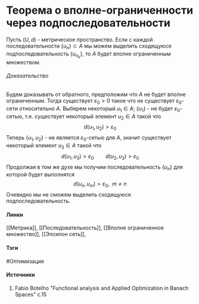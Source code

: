 # Теорема о вполне-ограниченности через подпоследовательности
Пусть $(U,d)$ - метрическое пространство. Если с каждой последовательности $\{u_{n}\}\subset A$ мы можем выделить сходящуюся подпоследовательность $\{u_{n_{k}}\}$, то $A$ будет вполне ограниченным множеством.
###### Доказательство
Будем доказывать от обратного, предположим что $A$ не будет вполне ограниченным. Тогда существует $\varepsilon_{0}>0$ такое что не существует $\varepsilon_{0}$-сети относительно $A$. Выберем некоторый $u_{1}\in A$; $\{u_{1}\}$ - не будет $\varepsilon_{0}$-сетью, т.е. существует некоторый элемент $u_{2}\in A$ такой что
$$
d(u_{1},u_{2})>\varepsilon_{0}
$$
Теперь $\{u_{1},u_{2}\}$ - не является $\varepsilon_{0}$-сетью для $A$, значит существует некоторый элемент $u_{3}\in A$ такой что
$$
d(u_{1},u_{3})>\varepsilon_{0}\qquad d(u_{2},u_{3})>\varepsilon_{0}
$$
Продолжая в том же духе мы получим последовательность $\{u_{n}\}$ для которой будет выполнятся
$$
d(u_{n},u_{m})>\varepsilon_{0},\;\;m\ne n
$$
Очевидно мы не сможем выделить сходящуюся подпоследовательность.
#### Линки
 [[Метрика]],
 [[Последовательность]],
 [[Вполне ограниченное множество]],
 [[Эпсилон сеть]],
#### Тэги
 #Оптимизация 
#### Источники
1. Fabio Botelho "Functional analysis and Applied Optimization in Banach Spaces" с.15